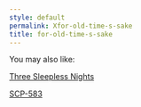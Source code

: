 ```yaml
---
style: default
permalink: Xfor-old-time-s-sake
title: for-old-time-s-sake
---
```

You may also like:

[Three Sleepless Nights](http://scp-wiki.net/three-sleepless-nights)

[SCP-583](http://scp-wiki.net/scp-583)
